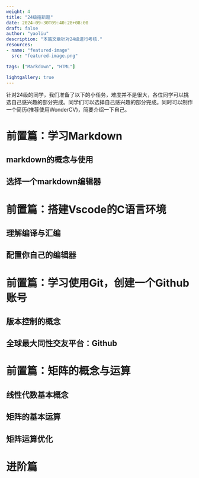 ```yaml
---
weight: 4
title: "24级招新题"
date: 2024-09-30T09:40:28+08:00
draft: false
author: "yaoliu"
description: "本篇文章针对24级进行考核."
resources:
- name: "featured-image"
  src: "featured-image.png"

tags: ["Markdown", "HTML"]

lightgallery: true
---
```


针对24级的同学，我们准备了以下的小任务，难度并不是很大，各位同学可以挑选自己感兴趣的部分完成。同学们可以选择自己感兴趣的部分完成。同时可以制作一个简历(推荐使用WonderCV)，简要介绍一下自己。

<!--more-->

# 前置篇：学习Markdown

## markdown的概念与使用

## 选择一个markdown编辑器

# 前置篇：搭建Vscode的C语言环境

## 理解编译与汇编

## 配置你自己的编辑器

# 前置篇：学习使用Git，创建一个Github账号

## 版本控制的概念

## 全球最大同性交友平台：Github

# 前置篇：矩阵的概念与运算

## 线性代数基本概念

## 矩阵的基本运算

## 矩阵运算优化

# 进阶篇